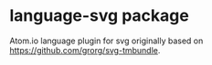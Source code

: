 # language-svg package

Atom.io language plugin for svg originally based on https://github.com/grorg/svg-tmbundle.
